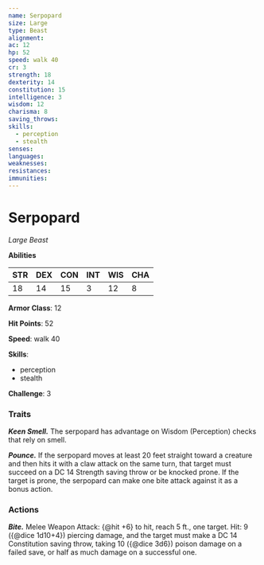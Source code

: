```yaml
---
name: Serpopard
size: Large
type: Beast
alignment: 
ac: 12
hp: 52
speed: walk 40
cr: 3
strength: 18
dexterity: 14
constitution: 15
intelligence: 3
wisdom: 12
charisma: 8
saving_throws:
skills:
  - perception
  - stealth
senses: 
languages:
weaknesses:
resistances:
immunities:
---
```


# Serpopard

*Large Beast*

**Abilities**

| STR | DEX | CON | INT | WIS | CHA |
| --- | --- | --- | --- | --- | --- |
| 18 | 14 | 15 | 3 | 12 | 8 |

**Armor Class**: 12

**Hit Points**: 52

**Speed**: walk 40

**Skills**:
  - perception
  - stealth

**Challenge**: 3

### Traits
***Keen Smell.*** The serpopard has advantage on Wisdom (Perception) checks that rely on smell.

***Pounce.*** If the serpopard moves at least 20 feet straight toward a creature and then hits it with a claw attack on the same turn, that target must succeed on a DC 14 Strength saving throw or be knocked prone. If the target is prone, the serpopard can make one bite attack against it as a bonus action.

### Actions
***Bite.*** Melee Weapon Attack: {@hit +6} to hit, reach 5 ft., one target. Hit: 9 ({@dice 1d10+4}) piercing damage, and the target must make a DC 14 Constitution saving throw, taking 10 ({@dice 3d6}) poison damage on a failed save, or half as much damage on a successful one.

